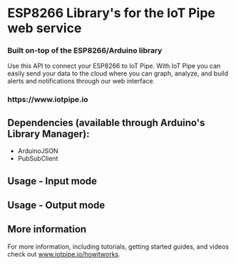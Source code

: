  <h1>ESP8266 Library's for the IoT Pipe web service</h1>
 <h3>Built on-top of the ESP8266/Arduino library</h3>
 
 
Use this API to connect your ESP8266 to IoT Pipe.  With IoT Pipe you can easily send your data to the cloud where you can graph, analyze, and build alerts and notifications through our web interface.

<h3>https://www.iotpipe.io</h3>


<h2>Dependencies (available through Arduino's Library Manager):</h2>
<ul>
<li>ArduinoJSON</li>
<li>PubSubClient</li>
</ul>


<h2>Usage - Input mode</h2>

<h2>Usage - Output mode</h2>

<h2>More information</h2>
For more information, including tutorials, getting started guides, and videos check out <a href="www.iotpipe.io/howitworks">www.iotpipe.io/howitworks</a>.
